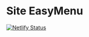 # Site EasyMenu

[![Netlify Status](https://api.netlify.com/api/v1/badges/1c10f132-89ed-46e5-9fe8-c3ce3aec4af3/deploy-status)](https://app.netlify.com/sites/projecteasymenu/deploys)
